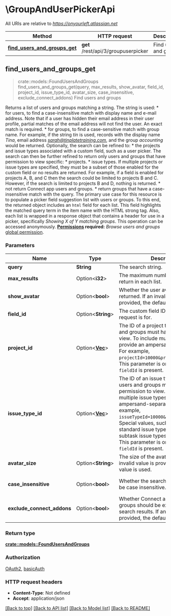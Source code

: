 # \GroupAndUserPickerApi

All URIs are relative to *https://onyourleft.atlassian.net*

Method | HTTP request | Description
------------- | ------------- | -------------
[**find_users_and_groups_get**](GroupAndUserPickerApi.md#find_users_and_groups_get) | **get** /rest/api/3/groupuserpicker | Find users and groups



## find_users_and_groups_get

> crate::models::FoundUsersAndGroups find_users_and_groups_get(query, max_results, show_avatar, field_id, project_id, issue_type_id, avatar_size, case_insensitive, exclude_connect_addons)
Find users and groups

Returns a list of users and groups matching a string. The string is used:   *  for users, to find a case-insensitive match with display name and e-mail address. Note that if a user has hidden their email address in their user profile, partial matches of the email address will not find the user. An exact match is required.  *  for groups, to find a case-sensitive match with group name.  For example, if the string *tin* is used, records with the display name *Tina*, email address *sarah@tinplatetraining.com*, and the group *accounting* would be returned.  Optionally, the search can be refined to:   *  the projects and issue types associated with a custom field, such as a user picker. The search can then be further refined to return only users and groups that have permission to view specific:           *  projects.      *  issue types.          If multiple projects or issue types are specified, they must be a subset of those enabled for the custom field or no results are returned. For example, if a field is enabled for projects A, B, and C then the search could be limited to projects B and C. However, if the search is limited to projects B and D, nothing is returned.  *  not return Connect app users and groups.  *  return groups that have a case-insensitive match with the query.  The primary use case for this resource is to populate a picker field suggestion list with users or groups. To this end, the returned object includes an `html` field for each list. This field highlights the matched query term in the item name with the HTML strong tag. Also, each list is wrapped in a response object that contains a header for use in a picker, specifically *Showing X of Y matching groups*.  This operation can be accessed anonymously.  **[Permissions](#permissions) required:** *Browse users and groups* [global permission](https://confluence.atlassian.com/x/yodKLg).

### Parameters


Name | Type | Description  | Required | Notes
------------- | ------------- | ------------- | ------------- | -------------
**query** | **String** | The search string. | [required] |
**max_results** | Option<**i32**> | The maximum number of items to return in each list. |  |[default to 50]
**show_avatar** | Option<**bool**> | Whether the user avatar should be returned. If an invalid value is provided, the default value is used. |  |[default to false]
**field_id** | Option<**String**> | The custom field ID of the field this request is for. |  |
**project_id** | Option<[**Vec<String>**](String.md)> | The ID of a project that returned users and groups must have permission to view. To include multiple projects, provide an ampersand-separated list. For example, `projectId=10000&projectId=10001`. This parameter is only used when `fieldId` is present. |  |
**issue_type_id** | Option<[**Vec<String>**](String.md)> | The ID of an issue type that returned users and groups must have permission to view. To include multiple issue types, provide an ampersand-separated list. For example, `issueTypeId=10000&issueTypeId=10001`. Special values, such as `-1` (all standard issue types) and `-2` (all subtask issue types), are supported. This parameter is only used when `fieldId` is present. |  |
**avatar_size** | Option<**String**> | The size of the avatar to return. If an invalid value is provided, the default value is used. |  |[default to xsmall]
**case_insensitive** | Option<**bool**> | Whether the search for groups should be case insensitive. |  |[default to false]
**exclude_connect_addons** | Option<**bool**> | Whether Connect app users and groups should be excluded from the search results. If an invalid value is provided, the default value is used. |  |[default to false]

### Return type

[**crate::models::FoundUsersAndGroups**](FoundUsersAndGroups.md)

### Authorization

[OAuth2](../README.md#OAuth2), [basicAuth](../README.md#basicAuth)

### HTTP request headers

- **Content-Type**: Not defined
- **Accept**: application/json

[[Back to top]](#) [[Back to API list]](../README.md#documentation-for-api-endpoints) [[Back to Model list]](../README.md#documentation-for-models) [[Back to README]](../README.md)

